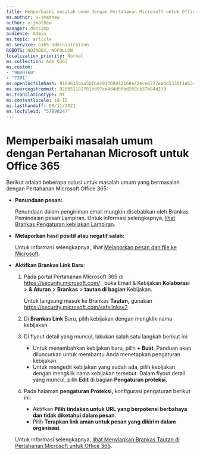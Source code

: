 ```yaml
---
title: Memperbaiki masalah umum dengan Pertahanan Microsoft untuk Office 365
ms.author: v-jmathew
author: v-jmathew
manager: dansimp
audience: Admin
ms.topic: article
ms.service: o365-administration
ROBOTS: NOINDEX, NOFOLLOW
localization_priority: Normal
ms.collection: Adm_O365
ms.custom:
- "9000760"
- "7391"
ms.openlocfilehash: 9104615baa5bf6dc91468912168e42ece6727eadd5330f1eb34e2a9170568b26
ms.sourcegitcommit: 920051182781bd97ce4d4d6fbd268cb37b84d239
ms.translationtype: MT
ms.contentlocale: id-ID
ms.lasthandoff: 08/11/2021
ms.locfileid: "57898247"
---
```

# <a name="fix-common-problems-with-microsoft-defender-for-office-365"></a>Memperbaiki masalah umum dengan Pertahanan Microsoft untuk Office 365

Berikut adalah beberapa solusi untuk masalah umum yang bermasalah dengan Pertahanan Microsoft Office 365:

- **Penundaan pesan:**

  Penundaan dalam pengiriman email mungkin disebabkan oleh Brankas Pemindaian pesan Lampiran. Untuk informasi selengkapnya, [lihat Brankas Pengaturan kebijakan Lampiran](https://docs.microsoft.com/microsoft-365/security/office-365-security/safe-attachments#safe-attachments-policy-settings).

- **Melaporkan hasil positif atau negatif salah:**

  Untuk informasi selengkapnya, lihat [Melaporkan pesan dan file ke Microsoft](https://docs.microsoft.com/microsoft-365/security/office-365-security/report-junk-email-messages-to-microsoft).

- **Aktifkan Brankas Link Baru**:

  1. Pada portal Pertahanan Microsoft 365 di <https://security.microsoft.com/> , buka Email & Kebijakan **Kolaborasi** \> **& Aturan** \> **Brankas** \> **tautan di** **bagian** Kebijakan.

     Untuk langsung masuk ke Brankas **Tautan,** gunakan <https://security.microsoft.com/safelinksv2> .

  2. Di **Brankas Link** Baru, pilih kebijakan dengan mengklik nama kebijakan.
  3. Di flyout detail yang muncul, lakukan salah satu langkah berikut ini:
     - Untuk menambahkan kebijakan baru, pilih **+ Buat**. Panduan akan diluncurkan untuk membantu Anda menetapkan pengaturan kebijakan.
     - Untuk mengedit kebijakan yang sudah ada, pilih kebijakan dengan mengklik nama kebijakan tersebut. Dalam flyout detail yang muncul, pilih **Edit** di bagian **Pengaturan proteksi.**
  4. Pada halaman **pengaturan Proteksi,** konfigurasi pengaturan berikut ini:
     - Aktifkan **Pilih tindakan untuk URL yang berpotensi berbahaya dan tidak diketahui dalam pesan**.
     - Pilih **Terapkan link aman untuk pesan yang dikirim dalam organisasi**.

  Untuk informasi selengkapnya, [lihat Menyiapkan Brankas Tautan di Pertahanan Microsoft untuk Office 365](https://docs.microsoft.com/microsoft-365/security/office-365-security/set-up-safe-links-policies).

